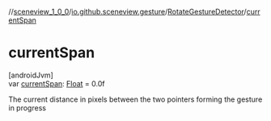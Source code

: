 //[sceneview_1_0_0](../../../index.md)/[io.github.sceneview.gesture](../index.md)/[RotateGestureDetector](index.md)/[currentSpan](current-span.md)

# currentSpan

[androidJvm]\
var [currentSpan](current-span.md): [Float](https://kotlinlang.org/api/latest/jvm/stdlib/kotlin/-float/index.html) = 0.0f

The current distance in pixels between the two pointers forming the gesture in progress
